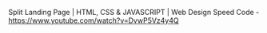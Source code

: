 Split Landing Page | HTML, CSS & JAVASCRIPT | Web Design Speed Code - https://www.youtube.com/watch?v=DvwP5Vz4y4Q